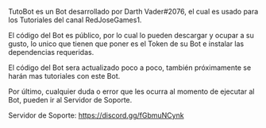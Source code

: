 TutoBot es un Bot desarrollado por Darth Vader#2076, el cual es usado para los Tutoriales del canal RedJoseGames1.

El código del Bot es público, por lo cual lo pueden descargar y ocupar a su gusto, lo unico que tienen que poner
es el Token de su Bot e instalar las dependencias requeridas.

El código del Bot sera actualizado poco a poco, también próximamente se harán mas tutoriales con este Bot.

Por último, cualquier duda o error que les ocurra al momento de ejecutar al Bot, pueden ir al Servidor de Soporte.

Servidor de Soporte: https://discord.gg/fGbmuNCynk